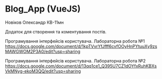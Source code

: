 # Blog_App (VueJS)
Новіков Олександр КВ-11мн

Додаток для створення та коментування постів.

Програмування інтерфейсів користувача. Лабораторна робота №1
https://docs.google.com/document/d/1kpTVvrYfJfff6cvfOOyHnPYtuuXy9zsMAWGWOM2P3A0/edit?usp=sharing

Програмування інтерфейсів користувача. Лабораторна робота №2
https://docs.google.com/document/d/13qq1ce1_Q395U7CZ1dOYfxRuhKBXsVkMNyg-ekoM3QQ/edit?usp=sharing
